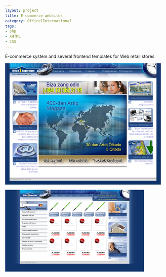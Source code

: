 ```yaml
---
layout: project
title: E-commerce websites
category: Office1International
tags:
- php
- XHTML
- CSS
---
```


E-commerce system and several frontend templates for Web retail stores.

![office1.az](/img/office1.az.png)

![template](/img/office1template.png)
